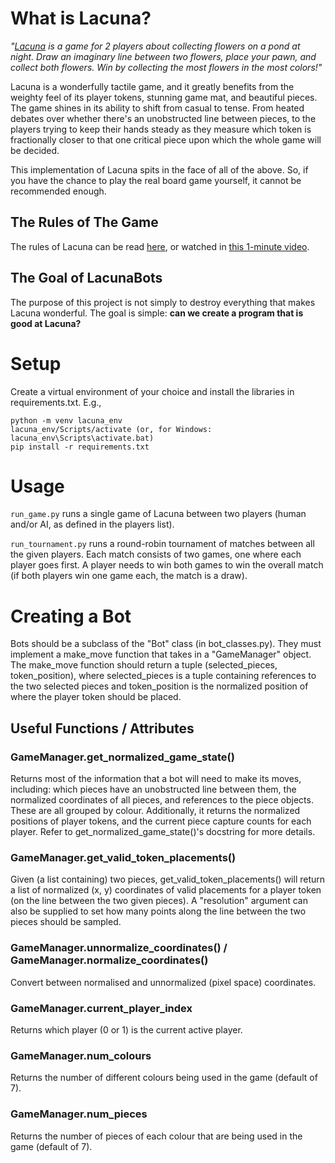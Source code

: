 # What is Lacuna?
_"[Lacuna](https://www.cmyk.games/products/lacuna) is a game for 2 players about collecting flowers on a pond at night. Draw an imaginary line between two flowers, place your pawn, and collect both flowers. Win by collecting the most flowers in the most colors!"_

Lacuna is a wonderfully tactile game, and it greatly benefits from the weighty feel of its player tokens, stunning game mat, and beautiful pieces. The game shines in its ability to shift from casual to tense. From heated debates over whether there's an unobstructed line between pieces, to the players trying to keep their hands steady as they measure which token is fractionally closer to that one critical piece upon which the whole game will be decided.

This implementation of Lacuna spits in the face of all of the above. So, if you have the chance to play the real board game yourself, it cannot be recommended enough.

## The Rules of The Game
The rules of Lacuna can be read [here](https://drive.google.com/file/d/1YvaCmRYpXe0IMFNaYPqVYfQIytIa-hDK/view), or watched in [this 1-minute video](https://www.youtube.com/watch?v=c69xeb9GRDc).

## The Goal of LacunaBots
The purpose of this project is not simply to destroy everything that makes Lacuna wonderful. The goal is simple: **can we create a program that is good at Lacuna?**

# Setup
Create a virtual environment of your choice and install the libraries in requirements.txt. E.g.,
```
python -m venv lacuna_env
lacuna_env/Scripts/activate (or, for Windows: lacuna_env\Scripts\activate.bat)
pip install -r requirements.txt
```

# Usage
```run_game.py``` runs a single game of Lacuna between two players (human and/or AI, as defined in the players list).

```run_tournament.py``` runs a round-robin tournament of matches between all the given players. Each match consists of two games, one where each player goes first. A player needs to win both games to win the overall
match (if both players win one game each, the match is a draw).

# Creating a Bot
Bots should be a subclass of the "Bot" class (in bot_classes.py). They must implement a make_move function that takes in a "GameManager" object.
The make_move function should return a tuple (selected_pieces, token_position), where selected_pieces is a tuple containing references to the two selected pieces and token_position is the normalized position of where the player token should be placed.
## Useful Functions / Attributes
### GameManager.get_normalized_game_state()
Returns most of the information that a bot will need to make its moves, including: which pieces have an unobstructed line between them, the normalized coordinates of all pieces, and references to the piece objects. These are all grouped by colour. Additionally, it returns the normalized positions of player tokens, and the current piece capture counts for each player.
Refer to get_normalized_game_state()'s docstring for more details.

### GameManager.get_valid_token_placements()
Given (a list containing) two pieces, get_valid_token_placements() will return a list of normalized (x, y) coordinates of valid placements for a player token (on the line between the two given pieces). A "resolution" argument can also be supplied to set how many points along the line between the two pieces should be sampled.

### GameManager.unnormalize_coordinates() / GameManager.normalize_coordinates()
Convert between normalised and unnormalized (pixel space) coordinates.

### GameManager.current_player_index
Returns which player (0 or 1) is the current active player.

### GameManager.num_colours
Returns the number of different colours being used in the game (default of 7).

### GameManager.num_pieces
Returns the number of pieces of each colour that are being used in the game (default of 7).
